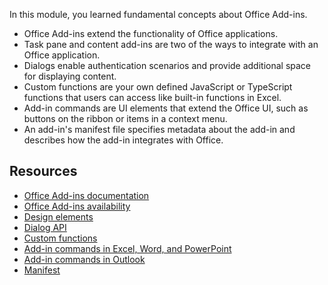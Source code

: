 In this module, you learned fundamental concepts about Office Add-ins.

- Office Add-ins extend the functionality of Office applications.
- Task pane and content add-ins are two of the ways to integrate with an Office application.
- Dialogs enable authentication scenarios and provide additional space for displaying content.
- Custom functions are your own defined JavaScript or TypeScript functions that users can access like built-in functions in Excel.
- Add-in commands are UI elements that extend the Office UI, such as buttons on the ribbon or items in a context menu.
- An add-in's manifest file specifies metadata about the add-in and describes how the add-in integrates with Office.

## Resources

- [Office Add-ins documentation](/office/dev/add-ins)
- [Office Add-ins availability](/office/dev/add-ins/overview/office-add-in-availability)
- [Design elements](/office/dev/add-ins/design/interface-elements)
- [Dialog API](/office/dev/add-ins/develop/dialog-api-in-office-add-ins)
- [Custom functions](/office/dev/add-ins/excel/custom-functions-overview)
- [Add-in commands in Excel, Word, and PowerPoint](/office/dev/add-ins/develop/create-addin-commands)
- [Add-in commands in Outlook](/outlook/add-ins/add-in-commands-for-outlook)
- [Manifest](/office/dev/add-ins/develop/add-in-manifests)
